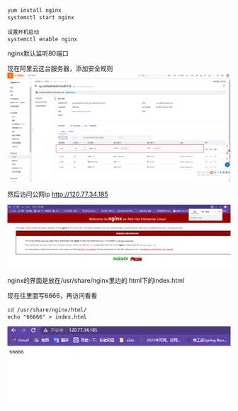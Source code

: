 ```xshell
yum install nginx
systemctl start nginx

设置开机启动
systemctl enable nginx
```
nginx默认监听80端口

现在阿里云这台服务器，添加安全规则
![image](../images/Snipaste_2022-07-12_02-31-37.png)

然后访问公网ip http://120.77.34.185

![image](../images/Snipaste_2022-07-12_02-32-34.png)

nginx的界面是放在/usr/share/nginx里边的
html下的index.html

现在往里面写6666，再访问看看
```PowllShell
cd /usr/share/nginx/html/
echo "66666" > index.html

```

![image](../images/Snipaste_2022-07-12_02-34-55.png)